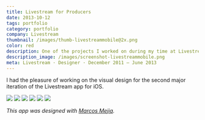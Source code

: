 ```yaml
---
title: Livestream for Producers
date: 2013-10-12
tags: portfolio
category: portfolio
company: Livestream
thumbnail: /images/thumb-livestreammobile@2x.png
color: red
description: One of the projects I worked on during my time at Livestream was an iOS app to help our customers connect to their audiences on the go, broadcast live from their phones, control our hardware, and more.
description_image: /images/screenshot-livestreammobile.png
meta: Livestream · Designer · December 2011 — June 2013
---
```


I had the pleasure of working on the visual design for the second major iteration of the Livestream app for iOS.

<img src="/images/livestream-ios-1.jpg">
<img src="/images/livestream-ios-2.jpg">
<img src="/images/livestream-ios-3.jpg">
<img src="/images/livestream-ios-4.jpg">
<img src="/images/livestream-ios-5.jpg">
<img src="/images/livestream-ios-6.jpg">

_This app was designed with [Marcos Mejia](https://twitter.com/marcosmejia)._

